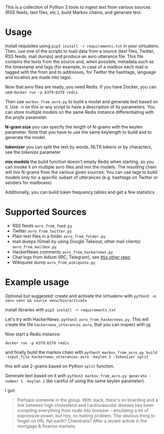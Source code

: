 This is a collection of Python 3 tools to ingest text from various sources (RSS feeds, text files, etc.), build Markov chains, and generate text.

Usage
=====
Install requisites using `pip3 install -r requirements.txt` in your virtualenv.
Then, use one of the scripts to load data from a source (text files, Twitter, RSS feeds, mail dumps) and produce an avro utterance file. This file contains the texts from the source and, when possible, metadata such as the timestamp and tags (for example, in case of a mailbox each mail is tagged with the from and to addresses, for Twitter the hashtags, language and location are made into tags).
 
 Now that avro files are ready, you need Redis. If you have Docker, you can use `docker run -p 6379:6379 redis`.
  
 Then use `markov_from_avro.py` to build a model and generate text based on it. Use `-h`  on this or any script to have a description of its parameters. You can store multiple models on the same Redis instance differentiating with the _prefix_ parameter.
 
 
 __N-gram size__ you can specify the length of N-grams with the keylen parameter. Note that you have to use the same keylength to build and to generate the model.
 
 __tokenizer__ you can split the text by words, NLTK tokens or by characters, see the _tokenize_ parameter
 
 __mix models__ the build function doesn't empty Redis when starting, so you can invoke it on multiple avro files and mix the models. The resulting chain will mix N-grams from the various given sources. You can use tags to build models only for a specific subset of utterances (e.g. hashtags on Twitter or senders for mailboxes)

Additionally, you can build token frequency tables and get a few statistics
 
Supported Sources
=======
* RSS feeds `avro_from_feed.py`
* Twitter `avro_from_twitter.py`
* Plain text files in a folder `avro_from_folder.py`
* mail dumps (Gmail by using Google Takeout, other mail clients) `avro_from_mailbox.py`
* HackerNews comments `avro_from_hackernews.py`
* Chat logs from Adium (IRC, Telegram), see [this other repo](https://github.com/jacopofar/adium-to-avro)
* Wikiquote dump `avro_from_wikiquote.py`

Example usage
=======
Optional but suggested: create and activate the virtualenv with `python3 -m venv venv && source venv/bin/activate`

install libraries with `pip3 install -r requirements.txt`

Let's try with HackerNews: `python3 avro_from_hackernews.py`. This will create the file `hackernews_utterances.avro`, that you can inspect with [rq](https://github.com/dflemstr/rq)

Now start a Redis instance:

`docker run -p 6379:6379 redis`

and finally build the markov chain with
`python3 markov_from_avro.py build -input_file hackernews_utterances.avro -keylen 2 -tokenizer split`

this will use 2-grams based on Python `split` function.

Generate text based on it with `python3 markov_from_avro.py generate -number 1 -keylen 2` (be careful of using the same keylen parameter).

I got:


> Perhaps someone in the group. With slack, there's on boarding and a link between high cholesterol and cardiovascular disease has been compiling everything from node into browser - emulating a lot of expressive power, but hey, no halting problem. The obvious thing to forget on HN, flat earth? Chemtrails? After a recent article in the mortgage & finance markets.




